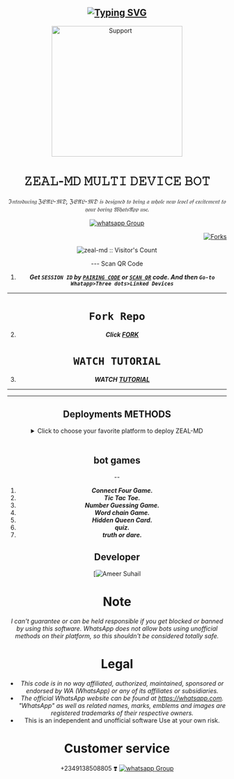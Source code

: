 <!DOCTYPE html>
<html>
<body>
  <div align="center">

## [![Typing SVG](https://readme-typing-svg.herokuapp.com?font=Rockstar-ExtraBold&color=FF0000&lines=WELCOME+TO+ZEAL-MD+WA+BOT+REPO.;CREATED+BY+ZEALGRAPHIX;THIS+IS+A+BGM+STIKER+BOT;WITH+MORE+FEATURES;THANKS+FOR+VISITING;WE+💝+YOU)](https://git.io/typing-svg)
  <p align="center">
    <a href="https://chat.whatsapp.com/BeDWQWsACrLDF7Tin2KZo2">
      <img alt="Support" height="300"
        src="https://telegra.ph/file/e14fe68dd6781cb1a6e81.jpg">
    </a>
  </p>
  <h1 align="center">𝚉𝙴𝙰𝙻-𝙼𝙳 𝙼𝚄𝙻𝚃𝙸 𝙳𝙴𝚅𝙸𝙲𝙴 𝙱𝙾𝚃</h1>

  _ℑ𝔫𝔱𝔯𝔬𝔡𝔲𝔠𝔦𝔫𝔤 ℨ𝔈𝔄𝔏-𝔐𝔇, ℨ𝔈𝔄𝔏-𝔐𝔇 𝔦𝔰 𝔡𝔢𝔰𝔦𝔤𝔫𝔢𝔡 𝔱𝔬 𝔟𝔯𝔦𝔫𝔤 𝔞 𝔴𝔥𝔬𝔩𝔢 𝔫𝔢𝔴 𝔩𝔢𝔳𝔢𝔩 𝔬𝔣 𝔢𝔵𝔠𝔦𝔱𝔢𝔪𝔢𝔫𝔱 𝔱𝔬 𝔶𝔬𝔲𝔯 𝔟𝔬𝔯𝔦𝔫𝔤 𝔚𝔥𝔞𝔱𝔰𝔄𝔭𝔭 𝔲𝔰𝔢._

  <p align="center">
    
<p align="center">
    <div hx-get="/visitor_count" hx-target="this" hx-swap="innerHTML"></div>
  </p>
  <p align="center">
    <a href="https://chat.whatsapp.com/BeDWQWsACrLDF7Tin2KZo2" target="_blank">
      <img alt="whatsapp Group" src="https://img.shields.io/badge/ ZEAL Support Group -25D366?style=for-the-badge&logo=whatsapp&logoColor=blue" />
    </a>
    

    

<p align="right">
  <a href="" target="_blank">
    <img alt="Forks" src="https://img.shields.io/github/forks/zeal-md/ZEAL-MD" />
  </a>
  </p>

  <p align="center"><img src="https://profile-counter.glitch.me/{zeal-md}/count.svg" alt="zeal-md :: Visitor's Count" /></p>
---
Scan QR Code

1. ***Get `SESSION ID` by [`PAIRING CODE`](https://replit.com/@zealmd20/ZEAL-MDPairingCode?v=1) or [`SCAN QR`](https://replit.com/@zealmd20/Zeal-Md?v=1) code. And then `Go-to Whatapp>Three dots>Linked Devices`***
--- 
# ```Fork Repo```
2. ***Click [FORK](https://github.com/Zeal-md/ZEAL-MD/fork)***
# ```WATCH TUTORIAL```
3. ***WATCH [TUTORIAL](https://youtube.com/@user-go7ye5ko9l?si=BYv1INsefLoFfWW7)***
---
  <hr>
  <h2>Deployments METHODS</h2>
  <details close>
    <summary>Click to choose your favorite platform to deploy ZEAL-MD</summary>
    <br><br>
    <h4 align="center">Deploy on Repl.it</h4>
    <p align="center">
      <a href="https://repl.it/github/Zeal-md/ZEAL-MD">
        <img src="https://repl.it/badge/github/quiec/whatsasena" width="170px" alt="Deploy on REPLIT">
      </a>
    </p>
    <br>
    <h4 align="center">Deploy on CodesSpace</h4>
    <p align="center">
      <a href="https://github.com/codespaces/new">
        <img src="https://img.shields.io/badge/DEPLOY CODESPACE-h?color=red&style=for-the-badge&logo=visualstudiocode" width="170px" alt="Deploy on CodesSpaces">
      </a>
    </p>
    <br>
    <h4 align="center">Deploy on Heroku</h4>
    <p align="center">
      <a href="https://heroku.com/deploy?template=https://github.com/Zeal-md/ZEAL-MD">
        <img src="https://www.herokucdn.com/deploy/button.png" width="170px" alt="Deploy on Heroku">
      </a>
    </p>
    <br>
    <h4 align="center">Deploy on RailWay</h4>
    <p align="center">
      <a href="https://railway.app/new">
        <img src="https://railway.app/button.svg" alt="Deploy on Railway" width="170px">
      </a>
    </p>
    <br>
    <h4 align="center">Deploy on Mogenius</h4>
    <p align="center">
      <a href="https://studio.mogenius.com/">
        <img src="https://www.cloudflare.com/static/90073b1e5bd8a0765640a20febb3dc22/mogenius_logo_quer.png" alt="Deploy on Mogenius" width="170px">
      </a>
    </p>
    <br>
    <h4 align="center">Deploy on Uffizzi</h4>
<p align="center">
    <a href="https://www.uffizzi.com/">
    <img src="https://i.ibb.co/Y29Kv4X/Screenshot-195.png" alt="Deploy on Uffizzi" width="125px">
    </a>
    
</p>

<br>

<h4 align="center"> Deploy on BoxMineWorld
</h4>
  
<p align="center">
    <a href="https://dash.boxmineworld.com/">
    <img src="https://graph.org/file/2af0e67f320986702ea24.jpg" alt="Deploy on Boxmineworld" width="175px">
    </a>
    <br>

</p>

<p align="center" >
    <br>
    __________________________
    <br>
</p>



</details>

<br>

## bot games
--
1. ***Connect Four Game.***
2.  ***Tic Tac Toe.***
3.  ***Number Guessing Game.***
4.  ***Word chain Game.***
5.  ***Hidden Queen Card.***
6.  ***quiz.***
6.  ***truth or dare.***
##

## Developer
  <div align="center">
    
  [![`Ameer Suhail`](https://telegra.ph/file/8387206711dd15b6af48b.jpg?size=200)




# Note

_I can't guarantee or can be held responsible if you get blocked or banned by using this software. WhatsApp does not allow bots using unofficial methods on their platform, so this shouldn't be considered totally safe._

# Legal

-   _This code is in no way affiliated, authorized, maintained, sponsored or endorsed by WA (WhatsApp) or any of its affiliates or subsidiaries._
-   _The official WhatsApp website can be found at https://whatsapp.com. "WhatsApp" as well as related names, marks, emblems and images are registered trademarks of their respective owners._
-   This is an independent and unofficial software Use at your own risk.

# Customer service

+2349138508805
❣️
<a href="https://chat.whatsapp.com/BeDWQWsACrLDF7Tin2KZo2" target="_blank">
      <img alt="whatsapp Group" src="https://img.shields.io/badge/ ZEAL Support Group -25D366?style=for-the-badge&logo=whatsapp&logoColor=blue" />
